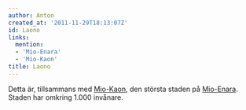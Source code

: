 ```yaml
---
author: Anton
created_at: '2011-11-29T18:13:07Z'
id: Laono
links:
  mention:
  - 'Mio-Enara'
  - 'Mio-Kaon'
title: Laono
---
```


Detta är, tillsammans med [Mio-Kaon], den största staden på [Mio-Enara]. Staden har omkring 1.000
invånare.

  [Mio-Kaon]: Mio-Kaon
  [Mio-Enara]: Mio-Enara
